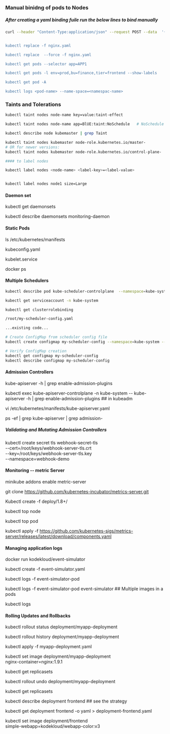 ### Manual binidng of pods to Nodes 

##### After creating a yaml binding fuile run the below lines to bind manually

```bash
curl --header "Content-Type:application/json" --request POST --data  '{"apiVersion": "v1", "kind": "Binding": .....}  https://$SERVER/api/v1/namespaces/default/pods/$PODNAME/binding


kubectl replace -f nginx.yaml

kubectl replace  --force -f nginx.yaml

kubectl get pods --selector app=APP1

kubectl get pods -l env=prod,bu=finance,tier=frontend --show-labels 

kubectl get pod -A

kubectl logs <pod-name> --name-space=<namespac-name>
```

### Taints and Tolerations
```bash
kubectl taint nodes node-name key=value:taint-effect

kubectl taint nodes node-name app=BlUE:taint:NoSchedule   # NoSchedule | PreferNoSchedule | NoExecute

kubectl describe node kubemaster | grep Taint

kubectl taint nodes kubemaster node-role.kubernetes.io/master-
# OR for newer versions:
kubectl taint nodes kubemaster node-role.kubernetes.io/control-plane-

#### to label nodes

kubectl label nodes <node-name> <label-key>=<label-value>


kubectl label nodes node1 size=Large
```

#### Daemon set 

kubectl get daemonsets

kubectl describe daemonsets monitoring-daemon

#### Static Pods

ls /etc/kubernetes/manifests

kubeconfig.yaml

kubelet.service

docker ps


#### Multiple Schedulers
```bash
kubectl describe pod kube-scheduler-controlplane  --namespace=kube-system 

kubectl get serviceaccount -n kube-system 

kubectl get clusterrolebinding

/root/my-scheduler-config.yaml 

...existing code...
```

```bash
# Create ConfigMap from scheduler config file
kubectl create configmap my-scheduler-config --namespace=kube-system --from-file=/root/my-scheduler-config.yaml

# Verify ConfigMap creation
kubectl get configmap my-scheduler-config
kubectl describe configmap my-scheduler-config
```


#### Admission Controllers

kube-apiserver -h | grep enable-admission-plugins

kubectl exec kube-apiserver-controlplane -n kube-system -- kube-apiserver -h | grep enable-admission-plugins  ## in kubeadm 

vi /etc/kubernetes/manifests/kube-apiserver.yaml 

ps -ef | grep kube-apiserver | grep admission-

##### Validating and Mutating Admission Controllers

kubectl create secret tls webhook-secret-tls \
  --cert=/root/keys/webhook-server-tls.crt \
  --key=/root/keys/webhook-server-tls.key \
  --namespace=webhook-demo



#### Monitoring -- metric Server

minikube addons enable metric-server

git clone https://github.com/kubernetes-incubator/metrics-server.git

Kubectl create -f deploy/1.8+/

kubectl top node   

kubectl top pod

kubectl apply -f https://github.com/kubernetes-sigs/metrics-server/releases/latest/download/components.yaml


 #### Managing application logs

docker run kodekloud/event-simulator

kubectl create -f event-simulator.yaml

kubectl logs -f event-simulator-pod

kubectl logs -f event-simulator-pod event-simulator  ## Multiple images in a pods

kubectl logs <pod-name>


#### Rolling Updates and Rollbacks

kubectl rollout status deployment/myapp-deployment

kubectl rollout history deployment/myapp-deployment

kubectl apply -f myapp-deployment.yaml

kubectl set image deployment/myapp-deployment \
         nginx-container=nginx:1.9.1

kubectl get replicasets

kubectl rollout undo  deployment/myapp-deployment

kubectl get replicasets

kubectl describe deployment frontend ## see the strategy

kubectl get deployment frontend -o yaml > deployment-frontend.yaml

kubectl set image deployment/frontend \
         simple-webapp=kodekloud/webapp-color:v3

